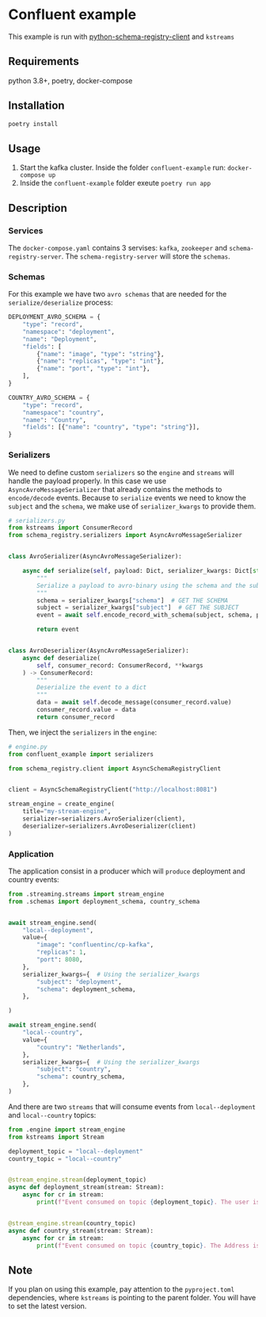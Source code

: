 # Confluent example

This example is run with [python-schema-registry-client](https://github.com/marcosschroh/python-schema-registry-client) and `kstreams`

## Requirements

python 3.8+, poetry, docker-compose

## Installation

```bash
poetry install
```

## Usage

1. Start the kafka cluster. Inside the folder `confluent-example` run: `docker-compose up`
2. Inside the `confluent-example` folder exeute `poetry run app`

## Description

### Services

The `docker-compose.yaml` contains 3 servises: `kafka`, `zookeeper` and `schema-registry-server`. The `schema-registry-server`
will store the `schemas`.

### Schemas

For this example we have two `avro schemas` that are needed for the `serialize/deserialize` process:

```python
DEPLOYMENT_AVRO_SCHEMA = {
    "type": "record",
    "namespace": "deployment",
    "name": "Deployment",
    "fields": [
        {"name": "image", "type": "string"},
        {"name": "replicas", "type": "int"},
        {"name": "port", "type": "int"},
    ],
}

COUNTRY_AVRO_SCHEMA = {
    "type": "record",
    "namespace": "country",
    "name": "Country",
    "fields": [{"name": "country", "type": "string"}],
}
```

### Serializers

We need to define custom `serializers` so the `engine` and `streams` will handle the payload properly.
In this case we use `AsyncAvroMessageSerializer` that already contains the methods to `encode/decode` events.
Because to `serialize` events we need to know the `subject` and the `schema`, we make use of `serializer_kwargs`
to provide them.

```python
# serializers.py
from kstreams import ConsumerRecord
from schema_registry.serializers import AsyncAvroMessageSerializer


class AvroSerializer(AsyncAvroMessageSerializer):

    async def serialize(self, payload: Dict, serializer_kwargs: Dict[str, str], **kwargs) -> bytes:
        """
        Serialize a payload to avro-binary using the schema and the subject
        """
        schema = serializer_kwargs["schema"]  # GET THE SCHEMA
        subject = serializer_kwargs["subject"]  # GET THE SUBJECT
        event = await self.encode_record_with_schema(subject, schema, payload)

        return event


class AvroDeserializer(AsyncAvroMessageSerializer):
    async def deserialize(
        self, consumer_record: ConsumerRecord, **kwargs
    ) -> ConsumerRecord:
        """
        Deserialize the event to a dict
        """
        data = await self.decode_message(consumer_record.value)
        consumer_record.value = data
        return consumer_record
```

Then, we inject the `serializers` in the `engine`:


```python
# engine.py
from confluent_example import serializers

from schema_registry.client import AsyncSchemaRegistryClient


client = AsyncSchemaRegistryClient("http://localhost:8081")

stream_engine = create_engine(
    title="my-stream-engine",
    serializer=serializers.AvroSerializer(client),
    deserializer=serializers.AvroDeserializer(client)
)
```

### Application

The application consist in a producer which will `produce` deployment and country events:

```python
from .streaming.streams import stream_engine
from .schemas import deployment_schema, country_schema


await stream_engine.send(
    "local--deployment",
    value={
        "image": "confluentinc/cp-kafka",
        "replicas": 1,
        "port": 8080,
    },
    serializer_kwargs={  # Using the serializer_kwargs
        "subject": "deployment",
        "schema": deployment_schema,
    },

)

await stream_engine.send(
    "local--country",
    value={
        "country": "Netherlands",
    },
    serializer_kwargs={  # Using the serializer_kwargs
        "subject": "country",
        "schema": country_schema,
    },
)
```

And there are two `streams` that will consume events from `local--deployment` and `local--country` topics:

```python
from .engine import stream_engine
from kstreams import Stream

deployment_topic = "local--deployment"
country_topic = "local--country"


@stream_engine.stream(deployment_topic)
async def deployment_stream(stream: Stream):
    async for cr in stream:
        print(f"Event consumed on topic {deployment_topic}. The user is {cr.value}")


@stream_engine.stream(country_topic)
async def country_stream(stream: Stream):
    async for cr in stream:
        print(f"Event consumed on topic {country_topic}. The Address is {cr.value}")
```

## Note

If you plan on using this example, pay attention to the `pyproject.toml` dependencies, where
`kstreams` is pointing to the parent folder. You will have to set the latest version.
